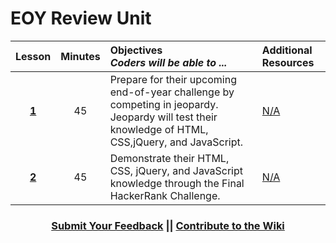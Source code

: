 # EOY Review Unit

|Lesson|Minutes|Objectives <br> *Coders will be able to ...*|Additional Resources|
|:-------:|:-------:|:-------|:-------|
|[**1**](https://drive.google.com/open?id=1Jsh8ASe1FfjEopFyOM2E8ny9t4ugIaZYHtUJ59NrjbE)|45| Prepare for their upcoming end-of-year challenge by competing in jeopardy. Jeopardy will test their knowledge of HTML, CSS,jQuery, and JavaScript.|[N/A]()|
|[**2**](https://drive.google.com/open?id=1n8EFbqXP_0KtCWmXfEp5atNM5rChbg1_3XndYayhUjs)|45| Demonstrate their HTML, CSS, jQuery, and JavaScript knowledge through the Final HackerRank Challenge.|[N/A]()|




 <h3 align="center"><a href="https://docs.google.com/forms/d/e/1FAIpQLSfx0wkLyw_jSOhWR2yY8GTR8TV2NXYZc40us7aPHnl9bO6WAQ/viewform">Submit Your Feedback</a> || <a href="https://github.com/ScriptEdcurriculum/curriculum17-18/wiki/1.-Foundations#end-of-year-unit-final-hackerrank">Contribute to the Wiki</a></h3> 


